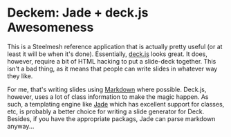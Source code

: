 # Deckem: Jade + deck.js Awesomeness 

This is a Steelmesh reference application that is actually pretty useful (or at least it will be when it's done).  Essentially, [deck.js](http://imakewebthings.github.com/deck.js/) looks great.  It does, however, require a bit of HTML hacking to put a slide-deck together.  This isn't a bad thing, as it means that people can write slides in whatever way they like.

For me, that's writing slides using [Markdown](https://secure.wikimedia.org/wikipedia/en/wiki/Markdown) where possible. Deck.js, however, uses a lot of class information to make the magic happen.  As such, a templating engine like [Jade](http://github.com/visionmedia/jade) which has excellent support for classes, etc, is probably a better choice for writing a slide generator for Deck.  Besides, if you have the appropriate packags, Jade can parse markdown anyway...
